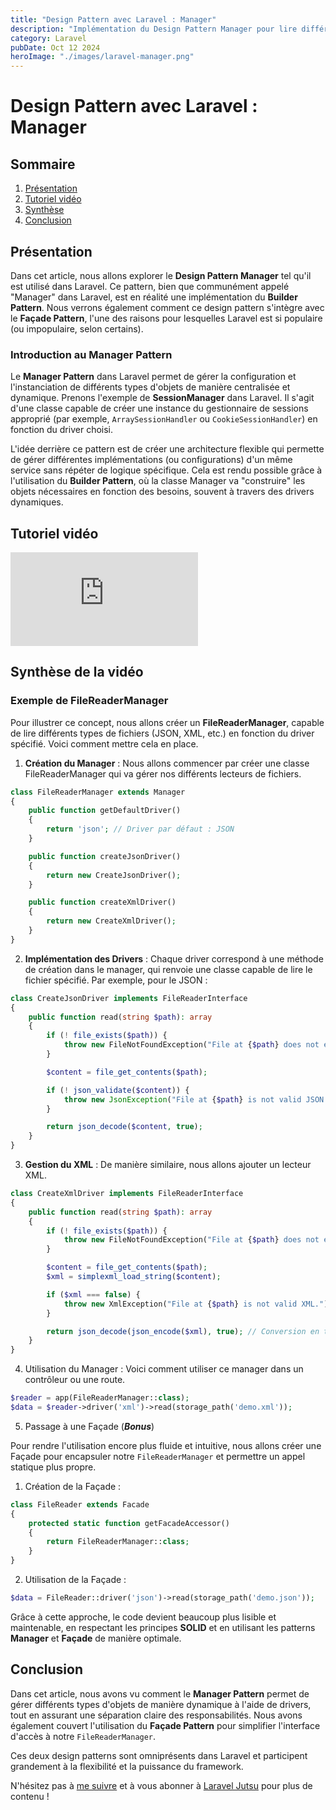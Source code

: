 ```yaml
---
title: "Design Pattern avec Laravel : Manager"
description: "Implémentation du Design Pattern Manager pour lire différents types de fichiers."
category: Laravel
pubDate: Oct 12 2024
heroImage: "./images/laravel-manager.png"
---
```


# Design Pattern avec Laravel : Manager

## Sommaire
1. [Présentation](#presentation)
2. [Tutoriel vidéo](#tutorielvideo)
3. [Synthèse](#synthese)
4. [Conclusion](#conclusion)

## Présentation <a name="presentation"></a>

Dans cet article, nous allons explorer le **Design Pattern Manager** tel qu'il est utilisé dans Laravel. Ce pattern, bien que communément appelé "Manager" dans Laravel, est en réalité une implémentation du **Builder Pattern**. Nous verrons également comment ce design pattern s'intègre avec le **Façade Pattern**, l'une des raisons pour lesquelles Laravel est si populaire (ou impopulaire, selon certains).

### Introduction au Manager Pattern

Le **Manager Pattern** dans Laravel permet de gérer la configuration et l'instanciation de différents types d'objets de manière centralisée et dynamique. Prenons l'exemple de **SessionManager** dans Laravel. Il s'agit d'une classe capable de créer une instance du gestionnaire de sessions approprié (par exemple, `ArraySessionHandler` ou `CookieSessionHandler`) en fonction du driver choisi.

L'idée derrière ce pattern est de créer une architecture flexible qui permette de gérer différentes implémentations (ou configurations) d'un même service sans répéter de logique spécifique. Cela est rendu possible grâce à l'utilisation du **Builder Pattern**, où la classe Manager va "construire" les objets nécessaires en fonction des besoins, souvent à travers des drivers dynamiques.

## Tutoriel vidéo <a name="tutorielvideo"></a>

<iframe class="w-full aspect-video" src="https://www.youtube.com/embed/68rfNKPtTTg" loading="lazy" frameborder="0" allowfullscreen></iframe>

## Synthèse de la vidéo <a name="synthese"></a>

### Exemple de FileReaderManager

Pour illustrer ce concept, nous allons créer un **FileReaderManager**, capable de lire différents types de fichiers (JSON, XML, etc.) en fonction du driver spécifié. Voici comment mettre cela en place.

1. **Création du Manager** : Nous allons commencer par créer une classe FileReaderManager qui va gérer nos différents lecteurs de fichiers.

```php
class FileReaderManager extends Manager
{
    public function getDefaultDriver()
    {
        return 'json'; // Driver par défaut : JSON
    }

    public function createJsonDriver()
    {
        return new CreateJsonDriver();
    }

    public function createXmlDriver()
    {
        return new CreateXmlDriver();
    }
}
```

2. **Implémentation des Drivers** : Chaque driver correspond à une méthode de création dans le manager, qui renvoie une classe capable de lire le fichier spécifié. Par exemple, pour le JSON :

```php
class CreateJsonDriver implements FileReaderInterface
{
    public function read(string $path): array
    {
        if (! file_exists($path)) {
            throw new FileNotFoundException("File at {$path} does not exist.");
        }

        $content = file_get_contents($path);

        if (! json_validate($content)) {
            throw new JsonException("File at {$path} is not valid JSON.");
        }

        return json_decode($content, true);
    }
}
```

3. **Gestion du XML** : De manière similaire, nous allons ajouter un lecteur XML.

```php
class CreateXmlDriver implements FileReaderInterface
{
    public function read(string $path): array
    {
        if (! file_exists($path)) {
            throw new FileNotFoundException("File at {$path} does not exist.");
        }

        $content = file_get_contents($path);
        $xml = simplexml_load_string($content);

        if ($xml === false) {
            throw new XmlException("File at {$path} is not valid XML.");
        }

        return json_decode(json_encode($xml), true); // Conversion en tableau associatif
    }
}
```

4. Utilisation du Manager : Voici comment utiliser ce manager dans un contrôleur ou une route.

```php
$reader = app(FileReaderManager::class);
$data = $reader->driver('xml')->read(storage_path('demo.xml'));
```

5. Passage à une Façade (***Bonus***)

Pour rendre l'utilisation encore plus fluide et intuitive, nous allons créer une Façade pour encapsuler notre `FileReaderManager` et permettre un appel statique plus propre.

1. Création de la Façade :

```php
class FileReader extends Facade
{
    protected static function getFacadeAccessor()
    {
        return FileReaderManager::class;
    }
}
```

2. Utilisation de la Façade :

```php
$data = FileReader::driver('json')->read(storage_path('demo.json'));
```

Grâce à cette approche, le code devient beaucoup plus lisible et maintenable, en respectant les principes **SOLID** et en utilisant les patterns **Manager** et **Façade** de manière optimale.

## Conclusion <a name="conclusion"></a>

Dans cet article, nous avons vu comment le **Manager Pattern** permet de gérer différents types d'objets de manière dynamique à l'aide de drivers, tout en assurant une séparation claire des responsabilités. Nous avons également couvert l'utilisation du **Façade Pattern** pour simplifier l'interface d'accès à notre `FileReaderManager`.

Ces deux design patterns sont omniprésents dans Laravel et participent grandement à la flexibilité et la puissance du framework.

N'hésitez pas à [me suivre](https://twitter.com/LaravelJutsu) et à vous abonner à [Laravel Jutsu](https://www.youtube.com/@LaravelJutsu) pour plus de contenu !
